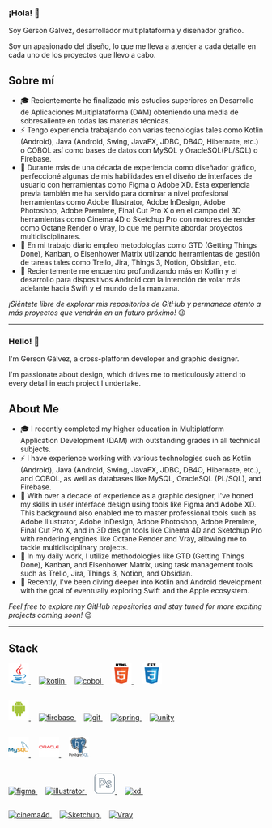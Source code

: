### ¡Hola! 👋
Soy Gerson Gálvez, desarrollador multiplataforma y diseñador gráfico.

Soy un apasionado del diseño, lo que me lleva a atender a cada detalle en cada uno de los proyectos que llevo a cabo.

## Sobre mí
- 🎓 Recientemente he finalizado mis estudios superiores en Desarrollo de Aplicaciones Multiplataforma (DAM) obteniendo una media de sobresaliente en todas las materias técnicas.
- ⚡ Tengo experiencia trabajando con varias tecnologías tales como Kotlin (Android), Java (Android, Swing, JavaFX, JDBC, DB4O, Hibernate, etc.) o COBOL así como bases de datos con MySQL y OracleSQL(PL/SQL) o Firebase. 
- 🎨 Durante más de una década de experiencia como diseñador gráfico, perfeccioné algunas de mis habilidades en el diseño de interfaces de usuario con herramientas como Figma o Adobe XD. Esta experiencia previa también me ha servido para dominar a nivel profesional herramientas como Adobe Illustrator, Adobe InDesign, Adobe Photoshop, Adobe Premiere, Final Cut Pro X o en el campo del 3D herramientas como Cinema 4D o Sketchup Pro con motores de render como Octane Render o Vray, lo que me permite abordar proyectos multidisciplinares.
- 📓 En mi trabajo diario empleo metodologías como GTD (Getting Things Done), Kanban, o Eisenhower Matrix utilizando herramientas de gestión de tareas tales como Trello, Jira, Things 3, Notion, Obsidian, etc.
- 🌱 Recientemente me encuentro profundizando más en Kotlin y el desarrollo para dispositivos Android con la intención de volar más adelante hacia Swift y el mundo de la manzana.

_¡Siéntete libre de explorar mis repositorios de GitHub y permanece atento a más proyectos que vendrán en un futuro próximo!_ 😉

---

### Hello! 👋
I'm Gerson Gálvez, a cross-platform developer and graphic designer.

I'm passionate about design, which drives me to meticulously attend to every detail in each project I undertake.

## About Me
- 🎓 I recently completed my higher education in Multiplatform Application Development (DAM) with outstanding grades in all technical subjects.
- ⚡ I have experience working with various technologies such as Kotlin (Android), Java (Android, Swing, JavaFX, JDBC, DB4O, Hibernate, etc.), and COBOL, as well as databases like MySQL, OracleSQL (PL/SQL), and Firebase.
- 🎨 With over a decade of experience as a graphic designer, I've honed my skills in user interface design using tools like Figma and Adobe XD. This background also enabled me to master professional tools such as Adobe Illustrator, Adobe InDesign, Adobe Photoshop, Adobe Premiere, Final Cut Pro X, and in 3D design tools like Cinema 4D and Sketchup Pro with rendering engines like Octane Render and Vray, allowing me to tackle multidisciplinary projects.
- 📓 In my daily work, I utilize methodologies like GTD (Getting Things Done), Kanban, and Eisenhower Matrix, using task management tools such as Trello, Jira, Things 3, Notion, and Obsidian.
- 🌱 Recently, I've been diving deeper into Kotlin and Android development with the goal of eventually exploring Swift and the Apple ecosystem.

_Feel free to explore my GitHub repositories and stay tuned for more exciting projects coming soon!_ 😉

---

## Stack

<p align="left">
  <!-- Lenguajes de programación -->
  <a href="https://www.java.com" target="_blank" rel="noreferrer"> <img src="https://raw.githubusercontent.com/devicons/devicon/master/icons/java/java-original.svg" alt="java" width="40" height="40"/> </a> &nbsp;&nbsp;&nbsp;
  <a href="https://kotlinlang.org" target="_blank" rel="noreferrer"> <img src="https://www.vectorlogo.zone/logos/kotlinlang/kotlinlang-icon.svg" alt="kotlin" width="40" height="40"/> </a> &nbsp;&nbsp;&nbsp;
  <a href="https://developer.ibm.com/languages/cobol/" target="_blank" rel="noreferrer"> <img src="https://camo.githubusercontent.com/fdfe13f5d2326c11415c60a75b34d7dc6a78f1551dc2f276460d1318ca4d43da/68747470733a2f2f7777772e6b72657363656e74676c6f62616c2e636f6d2f696d616765732f6970686f6e652f636f626f6c2d312e706e67" alt="cobol" width="40" height="40"/> </a> &nbsp;&nbsp;&nbsp;
  <a href="https://www.w3.org/html/" target="_blank" rel="noreferrer"> <img src="https://raw.githubusercontent.com/devicons/devicon/master/icons/html5/html5-original-wordmark.svg" alt="html5" width="40" height="40"/> </a> &nbsp;&nbsp;&nbsp;
  <a href="https://www.w3schools.com/css/" target="_blank" rel="noreferrer"> <img src="https://raw.githubusercontent.com/devicons/devicon/master/icons/css3/css3-original-wordmark.svg" alt="css3" width="40" height="40"/> </a>

  <!-- Separador -->
## 
  
  <!-- Frameworks y otras tecnologías -->
  <a href="https://developer.android.com" target="_blank" rel="noreferrer"> <img src="https://raw.githubusercontent.com/devicons/devicon/master/icons/android/android-original-wordmark.svg" alt="android" width="40" height="40"/> </a> &nbsp;&nbsp;&nbsp;
  <a href="https://firebase.google.com/" target="_blank" rel="noreferrer"> <img src="https://www.vectorlogo.zone/logos/firebase/firebase-icon.svg" alt="firebase" width="40" height="40"/> </a> &nbsp;&nbsp;&nbsp;
  <a href="https://git-scm.com/" target="_blank" rel="noreferrer"> <img src="https://www.vectorlogo.zone/logos/git-scm/git-scm-icon.svg" alt="git" width="40" height="40"/> </a> &nbsp;&nbsp;&nbsp;
  <a href="https://spring.io/" target="_blank" rel="noreferrer"> <img src="https://www.vectorlogo.zone/logos/springio/springio-icon.svg" alt="spring" width="40" height="40"/> </a> &nbsp;&nbsp;&nbsp;
  <a href="https://unity.com/" target="_blank" rel="noreferrer"> <img src="https://www.vectorlogo.zone/logos/unity3d/unity3d-icon.svg" alt="unity" width="40" height="40"/> </a>

  <!-- Separador -->
## 
  
  <!-- Bases de datos -->
  <a href="https://www.mysql.com/" target="_blank" rel="noreferrer"> <img src="https://raw.githubusercontent.com/devicons/devicon/master/icons/mysql/mysql-original-wordmark.svg" alt="mysql" width="40" height="40"/> </a> &nbsp;&nbsp;&nbsp;
  <a href="https://www.oracle.com/" target="_blank" rel="noreferrer"> <img src="https://raw.githubusercontent.com/devicons/devicon/master/icons/oracle/oracle-original.svg" alt="oracle" width="40" height="40"/> </a> &nbsp;&nbsp;&nbsp;
  <a href="https://www.postgresql.org" target="_blank" rel="noreferrer"> <img src="https://raw.githubusercontent.com/devicons/devicon/master/icons/postgresql/postgresql-original-wordmark.svg" alt="postgresql" width="40" height="40"/> </a>

  <!-- Separador -->
 ## 
  
  <!-- Programas software -->
  <a href="https://www.figma.com/" target="_blank" rel="noreferrer"> <img src="https://www.vectorlogo.zone/logos/figma/figma-icon.svg" alt="figma" width="40" height="40"/> </a> &nbsp;&nbsp;&nbsp;
  <a href="https://www.adobe.com/in/products/illustrator.html" target="_blank" rel="noreferrer"> <img src="https://www.vectorlogo.zone/logos/adobe_illustrator/adobe_illustrator-icon.svg" alt="illustrator" width="40" height="40"/> </a> &nbsp;&nbsp;&nbsp;
  <a href="https://www.photoshop.com/en" target="_blank" rel="noreferrer"> <img src="https://raw.githubusercontent.com/devicons/devicon/master/icons/photoshop/photoshop-line.svg" alt="photoshop" width="40" height="40"/> </a> &nbsp;&nbsp;&nbsp;
  <a href="https://www.adobe.com/products/xd.html" target="_blank" rel="noreferrer"> <img src="https://cdn.worldvectorlogo.com/logos/adobe-xd-2.svg" alt="xd" width="40" height="40"/> </a> &nbsp;&nbsp;&nbsp;
</p>

  <!-- Separador -->
 ## 

<!-- 3D -->
<p>
<a href="https://www.maxon.net/es/cinema-4d" target="_blank" rel="noreferrer"> <img src="https://www.bagas31.info/wp-content/uploads/2022/09/cinema-4d-logo-1.png" alt="cinema4d" width="40" height="40"/> </a> &nbsp;&nbsp;&nbsp;
  <a href="https://www.sketchup.com/es" target="_blank" rel="noreferrer"> <img src="https://sketchup.sk/wp-content/uploads/2020/11/SketchUp-Mark-RGB-1200pxl.png" alt="Sketchup" width="40" height="40"/> </a> &nbsp;&nbsp;&nbsp;
  <a href="https://www.chaos.com/es/3d-rendering-software" target="_blank" rel="noreferrer"> <img src="https://images.g2crowd.com/uploads/product/image/large_detail/large_detail_bfb0807d2723d6b250f421d1582cf9d0/v-ray.png" alt="Vray" width="40" height="40"/> </a>

</p>
